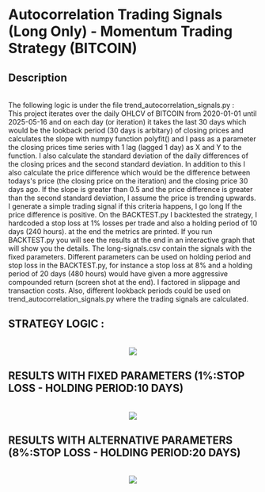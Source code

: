 # Autocorrelation Trading Signals (Long Only) - Momentum Trading Strategy (BITCOIN)

<h2>Description</h2>
<br />
The following logic is under the file trend_autocorrelation_signals.py :
<br />
This project iterates over the daily OHLCV of BITCOIN from 2020-01-01 until 2025-05-16 and on each day (or iteration) it takes the last 30 days which would be the lookback period (30 days is arbitary) of closing prices and calculates the slope with numpy function polyfit() and I pass as a parameter the closing prices time series with 1 lag (lagged 1 day) as X and Y to the function. I also calculate the standard deviation of the daily differences of the closing prices and the second standard deviation. In addition to this I also calculate the price difference which would be the difference between todays's price (the closing price on the iteration) and the closing price 30 days ago. If the slope is greater than 0.5 and the price difference is greater than the second standard deviation, I assume the price is trending upwards. I generate a simple trading signal if this criteria happens, I go long If the price difference is positive. 
On the BACKTEST.py I backtested the strategy, I hardcoded a stop loss at 1% losses per trade and also a holding period of 10 days (240 hours). at the end the metrics are printed.
If you run BACKTEST.py you will see the results at the end in an interactive graph that will show you the details. The long-signals.csv contain the signals with the fixed parameters.
Different parameters can be used on holding period and stop loss in the BACKTEST.py, for instance a stop loss at 8% and a holding period of 20 days (480 hours) would have given a more aggressive compounded return (screen shot at the end).
I factored in slippage and transaction costs.
Also, different lookback periods could be used on trend_autocorrelation_signals.py where the trading signals are calculated.
<br />

<h2>STRATEGY LOGIC :</h2>

<p align="center">
<br/>
<img src="https://i.imgur.com/noh7GP7.png"/>
<br />

<h2>RESULTS WITH FIXED PARAMETERS (1%:STOP LOSS - HOLDING PERIOD:10 DAYS) </h2>
<p align="center">
<br/>
<img src="https://i.imgur.com/mmP2xx8.png"/>
<br />

<h2>RESULTS WITH ALTERNATIVE PARAMETERS (8%:STOP LOSS - HOLDING PERIOD:20 DAYS) </h2>
<p align="center">
<br/>
<img src="https://i.imgur.com/nFxd9y6.png"/>
<br />
